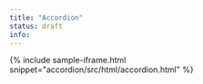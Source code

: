 ```yaml
---
title: "Accordion"
status: draft
info:
---
```


{% include sample-iframe.html snippet="accordion/src/html/accordion.html" %}